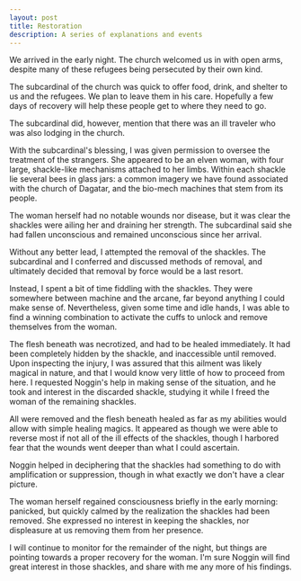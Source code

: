 ```yaml
---
layout: post
title: Restoration
description: A series of explanations and events
---
```


We arrived in the early night. The church welcomed us in with open arms, despite many of these refugees being persecuted by their own kind.

The subcardinal of the church was quick to offer food, drink, and shelter to us and the refugees. We plan to leave them in his care. Hopefully a few days of recovery will help these people get to where they need to go.

The subcardinal did, however, mention that there was an ill traveler who was also lodging in the church.

With the subcardinal's blessing, I was given permission to oversee the treatment of the strangers. She appeared to be an elven woman, with four large, shackle-like mechanisms attached to her limbs. Within each shackle lie several bees in glass jars: a common imagery we have found associated with the church of Dagatar, and the bio-mech machines that stem from its people.

The woman herself had no notable wounds nor disease, but it was clear the shackles were ailing her and draining her strength. The subcardinal said she had fallen unconscious and remained unconscious since her arrival.

Without any better lead, I attempted the removal of the shackles. The subcardinal and I conferred and discussed methods of removal, and ultimately decided that removal by force would be a last resort.

Instead, I spent a bit of time fiddling with the shackles. They were somewhere between machine and the arcane, far beyond anything I could make sense of. Nevertheless, given some time and idle hands, I was able to find a winning combination to activate the cuffs to unlock and remove themselves from the woman.

The flesh beneath was necrotized, and had to be healed immediately. It had been completely hidden by the shackle, and inaccessible until removed. Upon inspecting the injury, I was assured that this ailment was likely magical in nature, and that I would know very little of how to proceed from here. I requested Noggin's help in making sense of the situation, and he took and interest in the discarded shackle, studying it while I freed the woman of the remaining shackles.

All were removed and the flesh beneath healed as far as my abilities would allow with simple healing magics. It appeared as though we were able to reverse most if not all of the ill effects of the shackles, though I harbored fear that the wounds went deeper than what I could ascertain.

Noggin helped in deciphering that the shackles had something to do with amplification or suppression, though in what exactly we don't have a clear picture.

The woman herself regained consciousness briefly in the early morning: panicked, but quickly calmed by the realization the shackles had been removed. She expressed no interest in keeping the shackles, nor displeasure at us removing them from her presence.

I will continue to monitor for the remainder of the night, but things are pointing towards a proper recovery for the woman. I'm sure Noggin will find great interest in those shackles, and share with me any more of his findings.
